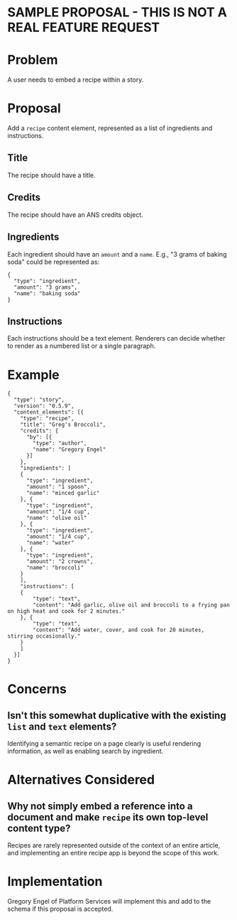 # SAMPLE PROPOSAL - THIS IS NOT A REAL FEATURE REQUEST

# Problem

A user needs to embed a recipe within a story.

# Proposal

Add a `recipe` content element, represented as a list of ingredients and instructions.

## Title

The recipe should have a title.

## Credits

The recipe should have an ANS credits object.

## Ingredients

Each ingredient should have an `amount` and a `name`.  E.g., "3 grams of baking soda" could be represented as:

```
{
  "type": "ingredient",
  "amount": "3 grams",
  "name": "baking soda"
}
```

## Instructions

Each instructions should be a text element.  Renderers can decide whether to render as a numbered list or a single paragraph.

# Example

```
{
  "type": "story",
  "version": "0.5.9",
  "content_elements": [{
    "type": "recipe",
    "title": "Greg's Broccoli",
    "credits": {
      "by": [{
        "type": "author",
        "name": "Gregory Engel"
      }]
    },
    "ingredients": [
    {
      "type": "ingredient",
      "amount": "1 spoon",
      "name": "minced garlic"
    }, {
      "type": "ingredient",
      "amount": "1/4 cup",
      "name": "olive oil"
    }, {
      "type": "ingredient",
      "amount": "1/4 cup",
      "name": "water"
    }, {
      "type": "ingredient",
      "amount": "2 crowns",
      "name": "broccoli"
    }
    ],
    "instructions": [
    {
        "type": "text",
        "content": "Add garlic, olive oil and broccoli to a frying pan on high heat and cook for 2 minutes."
    }, {
        "type": "text",
        "content": "Add water, cover, and cook for 20 minutes, stirring occasionally."
    }
    ]
  }]
}
```

# Concerns

## Isn't this somewhat duplicative with the existing `list` and `text` elements?

Identifying a semantic recipe on a page clearly is useful rendering information, as well as enabling search by ingredient.

# Alternatives Considered

## Why not simply embed a reference into a document and make `recipe` its own top-level content type?

Recipes are rarely represented outside of the context of an entire article, and implementing an entire recipe app is beyond the scope of this work.

# Implementation

Gregory Engel of Platform Services will implement this and add to the schema if this proposal is accepted.
